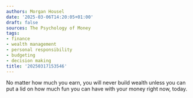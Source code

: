 ```yaml
---
authors: Morgan Housel
date: '2025-03-06T14:20:05+01:00'
draft: false
sources: The Psychology of Money
tags:
- finance
- wealth management
- personal responsibility
- budgeting
- decision making
title: '20250317153546'
---
```


No matter how much you earn, you will never build wealth unless you can put a lid on how much fun you can have with your
money right now, today.
